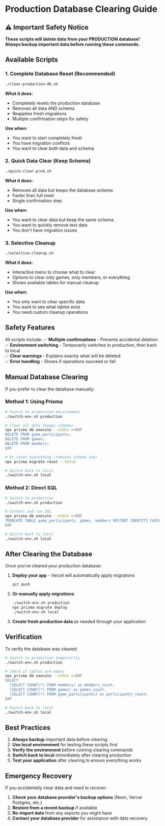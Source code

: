 # Production Database Clearing Guide

## ⚠️ Important Safety Notice

**These scripts will delete data from your PRODUCTION database!**  
**Always backup important data before running these commands.**

## Available Scripts

### 1. Complete Database Reset (Recommended)
```bash
./clear-production-db.sh
```
**What it does:**
- Completely resets the production database
- Removes all data AND schema
- Reapplies fresh migrations
- Multiple confirmation steps for safety

**Use when:**
- You want to start completely fresh
- You have migration conflicts
- You want to clear both data and schema

### 2. Quick Data Clear (Keep Schema)
```bash
./quick-clear-prod.sh
```
**What it does:**
- Removes all data but keeps the database schema
- Faster than full reset
- Single confirmation step

**Use when:**
- You want to clear data but keep the same schema
- You want to quickly remove test data
- You don't have migration issues

### 3. Selective Cleanup
```bash
./selective-cleanup.sh
```
**What it does:**
- Interactive menu to choose what to clear
- Options to clear only games, only members, or everything
- Shows available tables for manual cleanup

**Use when:**
- You only want to clear specific data
- You want to see what tables exist
- You need custom cleanup operations

## Safety Features

All scripts include:
✅ **Multiple confirmations** - Prevents accidental deletion  
✅ **Environment switching** - Temporarily switches to production, then back to local  
✅ **Clear warnings** - Explains exactly what will be deleted  
✅ **Error handling** - Shows if operations succeed or fail  

## Manual Database Clearing

If you prefer to clear the database manually:

### Method 1: Using Prisma
```bash
# Switch to production environment
./switch-env.sh production

# Clear all data (keeps schema)
npx prisma db execute --stdin <<EOF
DELETE FROM game_participants;
DELETE FROM games;
DELETE FROM members;
EOF

# Or reset everything (removes schema too)
npx prisma migrate reset --force

# Switch back to local
./switch-env.sh local
```

### Method 2: Direct SQL
```bash
# Switch to production
./switch-env.sh production

# Connect and run SQL
npx prisma db execute --stdin <<EOF
TRUNCATE TABLE game_participants, games, members RESTART IDENTITY CASCADE;
EOF

# Switch back to local
./switch-env.sh local
```

## After Clearing the Database

Once you've cleared your production database:

1. **Deploy your app** - Vercel will automatically apply migrations
   ```bash
   git push
   ```

2. **Or manually apply migrations**:
   ```bash
   ./switch-env.sh production
   npx prisma migrate deploy
   ./switch-env.sh local
   ```

3. **Create fresh production data** as needed through your application

## Verification

To verify the database was cleared:

```bash
# Switch to production temporarily
./switch-env.sh production

# Check if tables are empty
npx prisma db execute --stdin <<EOF
SELECT 
  (SELECT COUNT(*) FROM members) as members_count,
  (SELECT COUNT(*) FROM games) as games_count,
  (SELECT COUNT(*) FROM game_participants) as participants_count;
EOF

# Switch back to local
./switch-env.sh local
```

## Best Practices

1. **Always backup** important data before clearing
2. **Use local environment** for testing these scripts first
3. **Verify the environment** before running clearing commands
4. **Switch back to local** immediately after clearing production
5. **Test your application** after clearing to ensure everything works

## Emergency Recovery

If you accidentally clear data and need to recover:

1. **Check your database provider's backup options** (Neon, Vercel Postgres, etc.)
2. **Restore from a recent backup** if available
3. **Re-import data** from any exports you might have
4. **Contact your database provider** for assistance with data recovery
